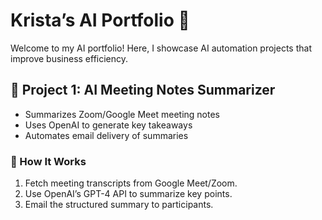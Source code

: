 # Krista’s AI Portfolio 🚀
Welcome to my AI portfolio! Here, I showcase AI automation projects that improve business efficiency.

## 📌 Project 1: AI Meeting Notes Summarizer
- Summarizes Zoom/Google Meet meeting notes
- Uses OpenAI to generate key takeaways
- Automates email delivery of summaries
  
### 🔹 How It Works
1. Fetch meeting transcripts from Google Meet/Zoom.
2. Use OpenAI’s GPT-4 API to summarize key points.
3. Email the structured summary to participants.
